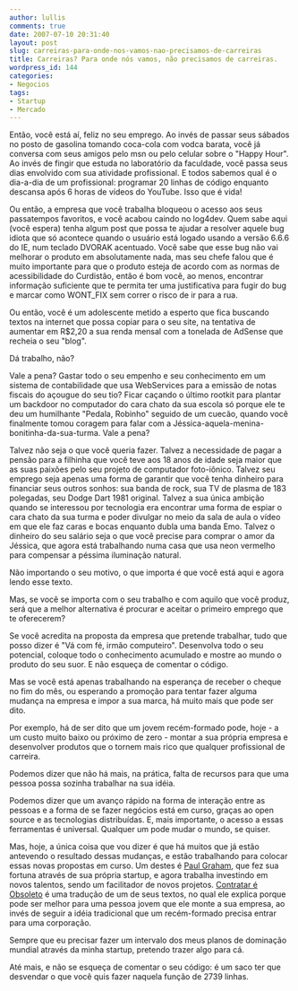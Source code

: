 ```yaml
---
author: lullis
comments: true
date: 2007-07-10 20:31:40
layout: post
slug: carreiras-para-onde-nos-vamos-nao-precisamos-de-carreiras
title: Carreiras? Para onde nós vamos, não precisamos de carreiras.
wordpress_id: 144
categories:
- Negocios
tags:
- Startup
- Mercado
---
```


Então, você está aí, feliz no seu emprego. Ao invés de passar seus sábados no posto de gasolina tomando coca-cola com vodca barata, você já conversa com seus amigos pelo msn ou pelo celular sobre o "Happy Hour". Ao invés de fingir que estuda no laboratório da faculdade, você passa seus dias envolvido com sua atividade profissional. E todos sabemos qual é o dia-a-dia de um profissional: programar 20 linhas de código enquanto descansa após 6 horas de vídeos do YouTube. Isso que é vida!

Ou então, a empresa que você trabalha bloqueou o acesso aos seus passatempos favoritos, e você acabou caindo no log4dev. Quem sabe aqui (você espera) tenha algum post que possa te ajudar a resolver aquele bug idiota que só acontece quando o usuário está logado usando a versão 6.6.6 do IE, num teclado DVORAK acentuado. Você sabe que esse bug não vai melhorar o produto em absolutamente nada, mas seu chefe falou que é muito importante para que o produto esteja de acordo com as normas de acessibilidade do Curdistão, então é bom você, ao menos, encontrar informação suficiente que te permita ter uma justificativa para fugir do bug e marcar como WONT_FIX sem correr o risco de ir para a rua.

Ou então, você é um adolescente metido a esperto que fica buscando textos na internet que possa copiar para o seu site, na tentativa de aumentar em R$2,20 a sua renda mensal com a tonelada de AdSense que recheia o seu "blog".

Dá trabalho, não?

Vale a pena? Gastar todo o seu empenho e seu conhecimento em um sistema de contabilidade que usa WebServices para a emissão de notas fiscais do açougue do seu tio? Ficar caçando o último rootkit para plantar um backdoor no computador do cara chato da sua escola só porque ele te deu um humilhante "Pedala, Robinho" seguido de um cuecão, quando você finalmente tomou coragem para falar com a Jéssica-aquela-menina-bonitinha-da-sua-turma. Vale a pena?

Talvez não seja o que você queria fazer. Talvez a necessidade de pagar a pensão para a filhinha que você teve aos 18 anos de idade seja maior que as suas paixões pelo seu projeto de computador foto-iônico. Talvez seu emprego seja apenas uma forma de garantir que você tenha dinheiro para financiar seus outros sonhos: sua banda de rock, sua TV de plasma de 183 polegadas, seu Dodge Dart 1981 original. Talvez a sua única ambição quando se interessou por tecnologia era encontrar uma forma de espiar o cara chato da sua turma e poder divulgar no meio da sala de aula o vídeo em que ele faz caras e bocas enquanto dubla uma banda Emo. Talvez o dinheiro do seu salário seja o que você precise para comprar o amor da Jéssica, que agora está trabalhando numa casa que usa neon vermelho para compensar a péssima iluminação natural.

Não importando o seu motivo, o que importa é que você está aqui e agora lendo esse texto.

Mas, se você se importa com o seu trabalho e com aquilo que você produz, será que a melhor alternativa é procurar e aceitar o primeiro emprego que te oferecerem?

Se você acredita na proposta da empresa que pretende trabalhar, tudo que posso dizer é  "Vá com fé, irmão computeiro". Desenvolva todo o seu potencial, coloque todo o conhecimento acumulado e mostre ao mundo o produto do seu suor. E não esqueça de comentar o código.

Mas se você está apenas trabalhando na esperança de receber o cheque no fim do mês, ou esperando a promoção para tentar fazer alguma mudança na empresa e impor a sua marca, há muito mais que pode ser dito.

Por exemplo, há de ser dito que um jovem recém-formado pode, hoje - a um custo muito baixo ou próximo de zero - montar a sua própria empresa e desenvolver produtos que o tornem mais rico que qualquer profissional de carreira.

Podemos dizer que não há mais, na prática, falta de recursos para que uma pessoa possa sozinha trabalhar na sua idéia.

Podemos dizer que um avanço rápido na forma de interação entre as pessoas e a forma de se fazer negócios está em curso, graças ao open source e as tecnologias distribuídas. E, mais importante, o acesso a essas ferramentas é universal. Qualquer um pode mudar o mundo, se quiser.

Mas, hoje, a única coisa que vou dizer é que há muitos que já estão antevendo o resultado dessas mudanças, e estão trabalhando para colocar essas novas propostas em curso. Um destes é [Paul Graham](http://www.paulgraham.com), que fez sua fortuna através de sua própria startup, e agora trabalha investindo em novos talentos, sendo um facilitador de novos projetos.  [Contratar é Obsoleto](http://lullis.infogami.com/pg/hiring) é uma tradução de um de seus textos, no qual ele explica porque pode ser melhor para uma pessoa jovem que ele monte a sua empresa, ao invés de seguir a idéia tradicional que um recém-formado precisa entrar para uma corporação.

Sempre que eu precisar fazer um intervalo dos meus planos de dominação mundial através da minha startup, pretendo trazer algo para cá.

Até mais, e não se esqueça de comentar o seu código: é um saco ter que desvendar o que você quis fazer naquela função de 2739 linhas.

